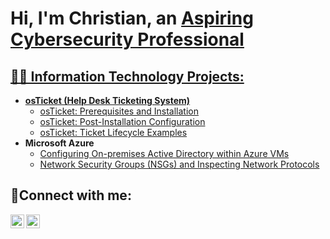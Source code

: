 <h1>Hi, I'm Christian, an <a href="https://linkedin.com/in/csoucy714/">Aspiring Cybersecurity Professional</h1>

<h2>👨‍💻 Information Technology Projects:</h2>

- <b>osTicket (Help Desk Ticketing System)</b>
  - [osTicket: Prerequisites and Installation](https://github.com/christiansoucy/osticket-prereq)
  - [osTicket: Post-Installation Configuration](https://github.com/christiansoucy/post-install-config)
  - [osTicket: Ticket Lifecycle Examples](https://github.com/christiansoucy/ticket-lifecycle)
- <b>Microsoft Azure</b>
  - [Configuring On-premises Active Directory within Azure VMs](https://github.com/christiansoucy/configure-ad)
  - [Network Security Groups (NSGs) and Inspecting Network Protocols](https://github.com/christiansoucy/azure-network-protocols)

<h2>🤳Connect with me:</h2>


[<img align="left" alt="Josh | LinkedIn" width="22px" src="https://cdn.jsdelivr.net/npm/simple-icons@v3/icons/linkedin.svg" />][linkedin]
[<img align="left" alt="Josh | Instagram" width="22px" src="https://cdn.jsdelivr.net/npm/simple-icons@v3/icons/instagram.svg" />][instagram]


[instagram]: https://www.instagram.com/christian.soucy/
[linkedin]: https://linkedin.com/in/csoucy714/

